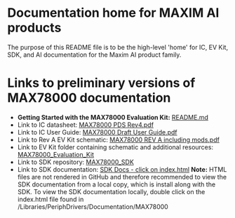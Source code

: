 # Documentation home for MAXIM AI products
The purpose of this README file is to be the high-level 'home' for IC, EV Kit, SDK, and AI documentation for the Maxim AI product family.

# Links to preliminary versions of MAX78000 documentation
  * **Getting Started with the MAX78000 Evaluation Kit:** [README.md](./MAX78000_Evaluation_Kit/README.md)
  * Link to IC datasheet: [MAX78000 PDS Rev4.pdf](./MAX78000/MAX78000%20PDS%20Rev4.pdf)
  * Link to IC User Guide: [MAX78000 Draft User Guide.pdf](./MAX78000/MAX78000%20User%20Guide.pdf)
  * Link to Rev A EV Kit schematic: [MAX78000 REV A including mods.pdf](./MAX78000_Evaluation_Kit/MAX78000%20REV%20A%20including%20mods.pdf)
  * Link to EV Kit folder containing schematic and additional resources: [MAX78000_Evaluation_Kit](./MAX78000_Evaluation_Kit)
  * Link to SDK repository: [MAX78000_SDK](https://github.com/MaximIntegratedAI/MAX78000_SDK)
  * Link to SDK documentation: [SDK Docs - click on index.html](https://github.com/MaximIntegratedAI/MAX78000_SDK/blob/master/Libraries/PeriphDrivers/Documentation/MAX78000)  **Note:** HTML files are not rendered in GitHub and therefore recommended to view the SDK documentation from a local copy, which is install along with the SDK.  To view the SDK documentation locally, double click on the index.html file found in /Libraries/PeriphDrivers/Documentation/MAX78000

